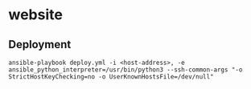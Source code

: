 # website

## Deployment

```
ansible-playbook deploy.yml -i <host-address>, -e ansible_python_interpreter=/usr/bin/python3 --ssh-common-args "-o StrictHostKeyChecking=no -o UserKnownHostsFile=/dev/null"
```